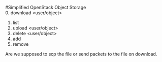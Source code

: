 #Simplified OpenStack Object Storage   
0. download <user/object>
1. list <user>
2. upload <user/object>
3. delete <user/object>
4. add <disk>
5. remove <disk>

Are we supposed to scp the file or send packets to the file on download.

